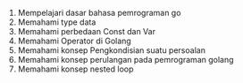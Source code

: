 1. Mempelajari dasar bahasa pemrograman go
2. Memahami type data 
3. Memahami perbedaan Const dan Var
4. Memahami Operator di Golang
5. Memahami konsep Pengkondisian suatu persoalan
6. Memahami konsep perulangan pada pemrograman golang
7. Memahami konsep nested loop

